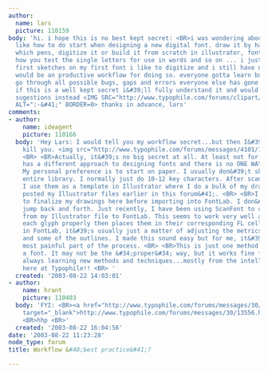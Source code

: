 ```yaml
---
author:
  name: lars
  picture: 110159
body: 'hi. i hope this is no best kept secret: <BR>i was wondering about your workflow.
  like how to do start when designing a new digital font. draw it by hand, which sizes,
  which pens, digitize it or build it from scratch in illustrator, fontlab, fontographer,
  how you test the single letters for use in words and so on ... i just started my
  first sketches on my first font i like to digitize and i still have no a idea what
  would be an productive workflow for doing so. everyone gotta learn but i dont wanna
  go through all possible bugs, gaps and errors everyone else has gone trough before.
  if this is a well kept secret i&#39;ll fully understand it and would take some book
  sugestions instead <IMG SRC="http://www.typophile.com/forums/clipart/happy.gif"
  ALT=":-&#41;" BORDER=0> thanks in advance, lars'
comments:
- author:
    name: ideagent
    picture: 110166
  body: 'Hey Lars: I would tell you my workflow secret...but then I&#39;d have to
    kill you. <img src="http://www.typophile.com/forums/messages/4101/14569.gif" alt="">
    <BR> <BR>Actually, it&#39;s no big secret at all. At least not for me. Everyone
    has a different approach to designing fonts and there is no ONE WAY of doing things.
    My personal preference is to start on paper. I usually don&#39;t sketch out the
    entire library. I normally just do 10-12 key characters. After scanning the sketches,
    I use them as a template in Illustrator where I do a bulk of my drawing. &#40;I
    posted my Illustrator files earlier in this forum&#41;. <BR> <BR>I normally try
    to finalize my drawings here before importing into FontLab. I don&#39;t like to
    jump back and forth. Just recently, I have been using ScanFont to copy the glyphs
    from my Illustrator file to FontLab. This seems to work very well as it sizes
    each glyph properly then places them in their corresponding FL cells.  <BR> <BR>Once
    in FontLab, it&#39;s usually just a matter of adjusting the metrics, kerning,
    and some of the outlines. I made this sound easy but for me, it&#39;s really the
    most painful part of the process. <BR> <BR>This is just one method for designing
    a font. It may not be the &#34;proper&#34; way, but it works fine for me. I am
    always learning new methods and techniques...mostly from the intelligent folks
    here at Typophile!! <BR> '
  created: '2003-08-22 14:03:01'
- author:
    name: hrant
    picture: 110403
  body: 'FYI: <BR><a href="http://www.typophile.com/forums/messages/30/13556.html"
    target="_blank">http://www.typophile.com/forums/messages/30/13556.html</a> <BR>
    <BR>hhp <BR>'
  created: '2003-08-22 16:04:56'
date: '2003-08-22 11:23:28'
node_type: forum
title: Workflow &#40;best practice&#41;?

---
```

